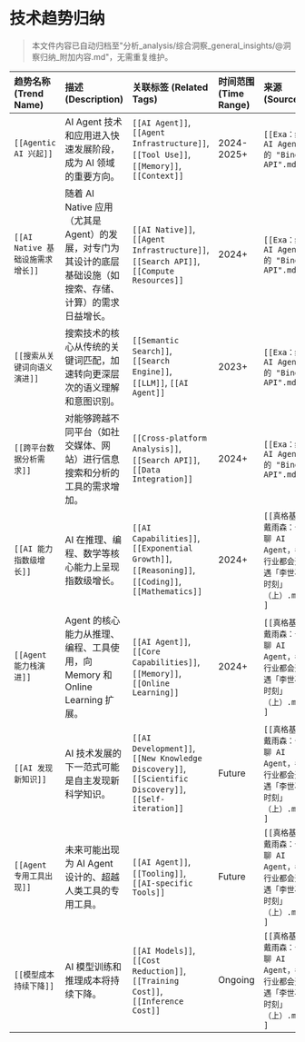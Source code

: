# 技术趋势归纳

> 本文件内容已自动归档至"分析_analysis/综合洞察_general_insights/@洞察归纳_附加内容.md"，无需重复维护。

| 趋势名称 (Trend Name) | 描述 (Description) | 关联标签 (Related Tags) | 时间范围 (Time Range) | 来源 (Source) | 更新日期 (Updated) |
| :-------------------- | :----------------- | :---------------------- | :-------------------- | :------------- | :----------------- |
| `[[Agentic AI 兴起]]` | AI Agent 技术和应用进入快速发展阶段，成为 AI 领域的重要方向。 | `[[AI Agent]]`, `[[Agent Infrastructure]]`, `[[Tool Use]]`, `[[Memory]]`, `[[Context]]` | 2024-2025+ | `[[Exa：给 AI Agent 的 "Bing API".md]]` | 2025-05-12 |
| `[[AI Native 基础设施需求增长]]` | 随着 AI Native 应用（尤其是 Agent）的发展，对专门为其设计的底层基础设施（如搜索、存储、计算）的需求日益增长。 | `[[AI Native]]`, `[[Agent Infrastructure]]`, `[[Search API]]`, `[[Compute Resources]]` | 2024+ | `[[Exa：给 AI Agent 的 "Bing API".md]]` | 2025-05-12 |
| `[[搜索从关键词向语义演进]]` | 搜索技术的核心从传统的关键词匹配，加速转向更深层次的语义理解和意图识别。 | `[[Semantic Search]]`, `[[Search Engine]]`, `[[LLM]]`, `[[AI Agent]]` | 2023+ | `[[Exa：给 AI Agent 的 "Bing API".md]]` | 2025-05-12 |
| `[[跨平台数据分析需求]]` | 对能够跨越不同平台（如社交媒体、网站）进行信息搜索和分析的工具的需求增加。 | `[[Cross-platform Analysis]]`, `[[Search API]]`, `[[Data Integration]]` | 2024+ | `[[Exa：给 AI Agent 的 "Bing API".md]]` | 2025-05-12 |
| `[[AI 能力指数级增长]]` | AI 在推理、编程、数学等核心能力上呈现指数级增长。 | `[[AI Capabilities]]`, `[[Exponential Growth]]`, `[[Reasoning]]`, `[[Coding]]`, `[[Mathematics]]` | 2024+ | `[[真格基金戴雨森：长聊 AI Agent，各行业都会遭遇「李世石时刻」（上）.md]]` | 2025-05-12 |
| `[[Agent 能力栈演进]]` | Agent 的核心能力从推理、编程、工具使用，向 Memory 和 Online Learning 扩展。 | `[[AI Agent]]`, `[[Core Capabilities]]`, `[[Memory]]`, `[[Online Learning]]` | 2024+ | `[[真格基金戴雨森：长聊 AI Agent，各行业都会遭遇「李世石时刻」（上）.md]]` | 2025-05-12 |
| `[[AI 发现新知识]]` | AI 技术发展的下一范式可能是自主发现新科学知识。 | `[[AI Development]]`, `[[New Knowledge Discovery]]`, `[[Scientific Discovery]]`, `[[Self-iteration]]` | Future | `[[真格基金戴雨森：长聊 AI Agent，各行业都会遭遇「李世石时刻」（上）.md]]` | 2025-05-12 |
| `[[Agent 专用工具出现]]` | 未来可能出现为 AI Agent 设计的、超越人类工具的专用工具。 | `[[AI Agent]]`, `[[Tooling]]`, `[[AI-specific Tools]]` | Future | `[[真格基金戴雨森：长聊 AI Agent，各行业都会遭遇「李世石时刻」（上）.md]]` | 2025-05-12 |
| `[[模型成本持续下降]]` | AI 模型训练和推理成本将持续下降。 | `[[AI Models]]`, `[[Cost Reduction]]`, `[[Training Cost]]`, `[[Inference Cost]]` | Ongoing | `[[真格基金戴雨森：长聊 AI Agent，各行业都会遭遇「李世石时刻」（上）.md]]` | 2025-05-12 | 